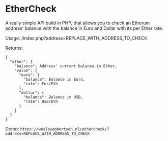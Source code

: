 # EtherCheck
A really simple API build in PHP, that allows you to check an Etherum address' balance with the balance in Euro and Dollar with its per Ether rate.

Usage: /index.php?address=REPLACE_WITH_ADDRESS_TO_CHECK

Returns: 
```
{
  "ether": {
    "balance": Address' current balance in Ether,
    "value": {
      "euro": {
        "balance": Balance in Euro,
        "rate": Eur/Eth
      },
      "dollar": {
        "balance": Balance in USD,
        "rate": Usd/Eth
      }
    }
  }
}
```
Demo: `https://wesleyegbertsen.nl/ethercheck/?address=REPLACE_WITH_ADDRESS_TO_CHECK`
